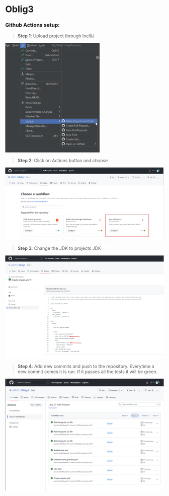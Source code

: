 
# Oblig3

### Github Actions setup:

>__Step 1__: Upload project through InelliJ 

<img src="src/main/resources/Gitupload.png" width="300" length="200">


>__Step 2__: Click on Actions button and choose 

<img src="src/main/resources/actions.png">

>__Step 3__: Change the JDK to projects JDK
<img src="src/main/resources/jdk.png">

>__Step 4__: Add new commits and push to the repository. Everytime a new commit comes it is run. If it passes all the tests it will be green.
<img src="src/main/resources/actionsTab.png">
